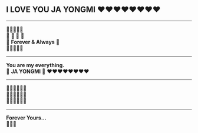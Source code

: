 ## I LOVE YOU JA YONGMI ❤️❤️❤️❤️❤️❤️❤️❤️

---

🌹✨💖💍💫  
💌 💖  🌸 🌹  
💫 **Forever & Always** 💫  
🌷🌸💖🌷💫

---

**You are my everything.**  
💖 **JA YONGMI** 💖
❤️❤️❤️❤️❤️❤️❤️❤️

---

💖🌸💖🌟💖🌹  
💞🌸💖🌟💞✨  
💖🌹💖✨🌸💖

---

**Forever Yours...**  
💖🌸✨
